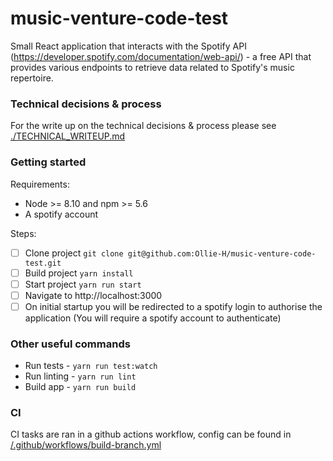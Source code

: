 # music-venture-code-test
Small React application that interacts with the Spotify API (https://developer.spotify.com/documentation/web-api/) - a free API that provides various endpoints to retrieve data related to Spotify's music repertoire.

### Technical decisions & process

For the write up on the technical decisions & process please see [./TECHNICAL_WRITEUP.md](./TECHNICAL_WRITEUP.md) 

### Getting started

Requirements:
* Node >= 8.10 and npm >= 5.6
* A spotify account

Steps:
* [ ] Clone project `git clone git@github.com:Ollie-H/music-venture-code-test.git`
* [ ] Build project `yarn install`
* [ ] Start project `yarn run start`
* [ ] Navigate to http://localhost:3000
* [ ] On initial startup you will be redirected to a spotify login to authorise the application (You will require a spotify account to authenticate)

### Other useful commands

* Run tests - `yarn run test:watch`
* Run linting - `yarn run lint`
* Build app - `yarn run build`


### CI

CI tasks are ran in a github actions workflow, config can be found in [/.github/workflows/build-branch.yml](/.github/workflows/build-branch.yml)
